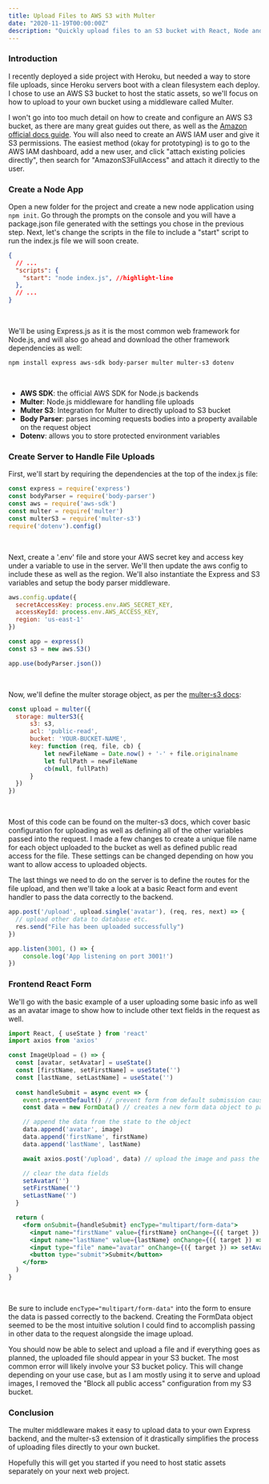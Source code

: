```yaml
---
title: Upload Files to AWS S3 with Multer
date: "2020-11-19T00:00:00Z"
description: "Quickly upload files to an S3 bucket with React, Node and Express using the Multer file upload middleware"
---
```


### Introduction

I recently deployed a side project with Heroku, but needed a way to store file uploads, since Heroku servers boot with a clean filesystem each deploy. I chose to use an AWS S3 bucket to host the static assets, so we'll focus on how to upload to your own bucket using a middleware called Multer.

I won't go into too much detail on how to create and configure an AWS S3 bucket, as there are many great guides out there, as well as the [Amazon official docs guide](https://docs.aws.amazon.com/AmazonS3/latest/user-guide/create-bucket.html). You will also need to create an AWS IAM user and give it S3 permissions. The easiest method (okay for prototyping) is to go to the AWS IAM dashboard, add a new user, and click "attach existing policies directly", then search for "AmazonS3FullAccess" and attach it directly to the user.

### Create a Node App

Open a new folder for the project and create a new node application using `npm init`. Go through the prompts on the console and you will have a package.json file generated with the settings you chose in the previous step. Next, let's change the scripts in the file to include a "start" script to run the index.js file we will soon create.
```json
{
  // ...
  "scripts": {
    "start": "node index.js", //highlight-line 
  },
  // ...
}
```
<br />

We'll be using Express.js as it is the most common web framework for Node.js, and will also go ahead and download the other framework dependencies as well:
```
npm install express aws-sdk body-parser multer multer-s3 dotenv
```
<br />

- **AWS SDK**: the official AWS SDK for Node.js backends
- **Multer**: Node.js middleware for handling file uploads
- **Multer S3**: Integration for Multer to directly upload to S3 bucket
- **Body Parser**: parses incoming requests bodies into a property available on the request object
- **Dotenv**: allows you to store protected environment variables

### Create Server to Handle File Uploads

First, we'll start by requiring the dependencies at the top of the index.js file:
```javascript
const express = require('express')
const bodyParser = require('body-parser')
const aws = require('aws-sdk')
const multer = require('multer')
const multerS3 = require('multer-s3')
require('dotenv').config()
```
<br />

Next, create a '.env' file and store your AWS secret key and access key under a variable to use in the server. We'll then update the aws config to include these as well as the region. We'll also instantiate the Express and S3 variables and setup the body parser middleware.
```javascript
aws.config.update({
  secretAccessKey: process.env.AWS_SECRET_KEY,
  accessKeyId: process.env.AWS_ACCESS_KEY,
  region: 'us-east-1'
})

const app = express()
const s3 = new aws.S3()

app.use(bodyParser.json())
```
<br />

Now, we'll define the multer storage object, as per the [multer-s3 docs](https://www.npmjs.com/package/multer-s3):
```javascript
const upload = multer({
  storage: multerS3({
      s3: s3,
      acl: 'public-read',
      bucket: 'YOUR-BUCKET-NAME',
      key: function (req, file, cb) {
          let newFileName = Date.now() + '-' + file.originalname
          let fullPath = newFileName
          cb(null, fullPath)
      }
  })
})
```
<br />

Most of this code can be found on the multer-s3 docs, which cover basic configuration for uploading as well as defining all of the other variables passed into the request. I made a few changes to create a unique file name for each object uploaded to the bucket as well as defined public read access for the file. These settings can be changed depending on how you want to allow access to uploaded objects. 

The last things we need to do on the server is to define the routes for the file upload, and then we'll take a look at a basic React form and event handler to pass the data correctly to the backend.

```javascript
app.post('/upload', upload.single('avatar'), (req, res, next) => {
  // upload other data to database etc.  
  res.send("File has been uploaded successfully")
})

app.listen(3001, () => {
    console.log('App listening on port 3001!')
})
```

### Frontend React Form

We'll go with the basic example of a user uploading some basic info as well as an avatar image to show how to include other text fields in the request as well.

```jsx
import React, { useState } from 'react'
import axios from 'axios'

const ImageUpload = () => {
  const [avatar, setAvatar] = useState()
  const [firstName, setFirstName] = useState('')
  const [lastName, setLastName] = useState('')
  
  const handleSubmit = async event => {
    event.preventDefault() // prevent form from default submission causing reload
    const data = new FormData() // creates a new form data object to pass both text and file data into

    // append the data from the state to the object
    data.append('avatar', image)
    data.append('firstName', firstName)
    data.append('lastName', lastName)

    await axios.post('/upload', data) // upload the image and pass the form data to the backend

    // clear the data fields
    setAvatar('') 
    setFirstName('')
    setLastName('')
  }

  return (
    <form onSubmit={handleSubmit} encType="multipart/form-data">
      <input name="firstName" value={firstName} onChange={({ target }) => setFirstName(target.value)} />
      <input name="lastName" value={lastName} onChange={({ target }) => setLastName(target.value)} />
      <input type="file" name="avatar" onChange={({ target }) => setAvatar(target.files[0]))} />
      <button type="submit">Submit</button>
    </form>
  )
}
```
<br />

Be sure to include `encType="multipart/form-data"` into the form to ensure the data is passed correctly to the backend. Creating the FormData object seemed to be the most intuitive solution I could find to accomplish passing in other data to the request alongside the image upload.

You should now be able to select and upload a file and if everything goes as planned, the uploaded file should appear in your S3 bucket. The most common error will likely involve your S3 bucket policy. This will change depending on your use case, but as I am mostly using it to serve and upload images, I removed the "Block all public access" configuration from my S3 bucket.

### Conclusion

The multer middleware makes it easy to upload data to your own Express backend, and the multer-s3 extension of it drastically simplifies the process of uploading files directly to your own bucket.

Hopefully this will get you started if you need to host static assets separately on your next web project.
